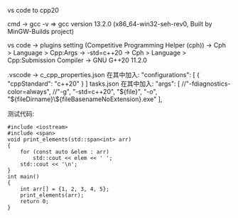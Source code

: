 vs code to cpp20

cmd -> gcc -v => gcc version 13.2.0 (x86_64-win32-seh-rev0, Built by MinGW-Builds project)

vs code -> plugins setting (Competitive Programming Helper (cph))
-> Cph > Language > Cpp:Args -> -std=c++20
-> Cph > Language > Cpp:Submission Compiler -> GNU G++20 11.2.0

.vscode -> 
c_cpp_properties.json
在其中加入:
"configurations": [
    {
        "cppStandard": "c++20"
    }
]
tasks.json
在其中加入:
"args": [
    //"-fdiagnostics-color=always",
    //"-g",
    "-std=c++20",
    "${file}",
    "-o",
    "${fileDirname}\\${fileBasenameNoExtension}.exe"
],

测试代码:
```
#include <iostream>
#include <span>
void print_elements(std::span<int> arr)
{
    for (const auto &elem : arr)
        std::cout << elem << ' ';
    std::cout << '\n';
}
int main()
{
    int arr[] = {1, 2, 3, 4, 5};
    print_elements(arr);
    return 0;
}
```